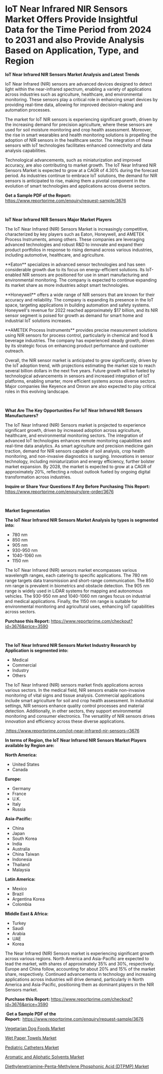 <p><h1>IoT Near Infrared NIR Sensors Market Offers Provide Insightful Data for the Time Period from 2024 to 2031 and also Provide Analysis Based on Application, Type, and Region</h1></p><p><strong>IoT Near Infrared NIR Sensors Market Analysis and Latest Trends</strong></p>
<p><p>IoT Near Infrared (NIR) sensors are advanced devices designed to detect light within the near-infrared spectrum, enabling a variety of applications across industries such as agriculture, healthcare, and environmental monitoring. These sensors play a critical role in enhancing smart devices by providing real-time data, allowing for improved decision-making and automation processes.</p><p>The market for IoT NIR sensors is experiencing significant growth, driven by the increasing demand for precision agriculture, where these sensors are used for soil moisture monitoring and crop health assessment. Moreover, the rise in smart wearables and health monitoring solutions is propelling the adoption of NIR sensors in the healthcare sector. The integration of these sensors with IoT technologies facilitates enhanced connectivity and data analysis capabilities.</p><p>Technological advancements, such as miniaturization and improved accuracy, are also contributing to market growth. The IoT Near Infrared NIR Sensors Market is expected to grow at a CAGR of 4.30% during the forecast period. As industries continue to embrace IoT solutions, the demand for NIR sensors is anticipated to rise, making them a pivotal component in the evolution of smart technologies and applications across diverse sectors.</p></p>
<p><strong>Get a Sample PDF of the Report:&nbsp;</strong> <a href="https://www.reportprime.com/enquiry/request-sample/3676">https://www.reportprime.com/enquiry/request-sample/3676</a></p>
<p>&nbsp;</p>
<p><strong>IoT Near Infrared NIR Sensors Major Market Players</strong></p>
<p><p>The IoT Near Infrared (NIR) Sensors Market is increasingly competitive, characterized by key players such as Eaton, Honeywell, and AMETEK Process Instruments, among others. These companies are leveraging advanced technologies and robust R&D to innovate and expand their product portfolios in response to rising demand across various industries, including automotive, healthcare, and agriculture.</p><p>**Eaton** specializes in advanced sensor technologies and has seen considerable growth due to its focus on energy-efficient solutions. Its IoT-enabled NIR sensors are positioned for use in smart manufacturing and environmental monitoring. The company is expected to continue expanding its market share as more industries adopt smart technologies.</p><p>**Honeywell** offers a wide range of NIR sensors that are known for their accuracy and reliability. The company is expanding its presence in the IoT space, targeting applications in building automation and safety systems. Honeywell's revenue for 2022 reached approximately $17 billion, and its NIR sensor segment is poised for growth as demand for smart home and industrial IoT solutions increases.</p><p>**AMETEK Process Instruments** provides precise measurement solutions using NIR sensors for process control, particularly in chemical and food & beverage industries. The company has experienced steady growth, driven by its strategic focus on enhancing product performance and customer outreach.</p><p>Overall, the NIR sensor market is anticipated to grow significantly, driven by the IoT adoption trend, with projections estimating the market size to reach several billion dollars in the next five years. Future growth will be fueled by technological advancements in sensors and increased integration of IoT platforms, enabling smarter, more efficient systems across diverse sectors. Major companies like Keyence and Omron are also expected to play critical roles in this evolving landscape.</p></p>
<p>&nbsp;</p>
<p><strong>What Are The Key Opportunities For IoT Near Infrared NIR Sensors Manufacturers?</strong></p>
<p><p>The IoT Near Infrared (NIR) Sensors market is projected to experience significant growth, driven by increased adoption across agriculture, healthcare, and environmental monitoring sectors. The integration of advanced IoT technologies enhances remote monitoring capabilities and real-time data analytics. As smart agriculture and precision medicine gain traction, demand for NIR sensors capable of soil analysis, crop health monitoring, and non-invasive diagnostics is surging. Innovations in sensor technology, including miniaturization and energy efficiency, further bolster market expansion. By 2028, the market is expected to grow at a CAGR of approximately 20%, reflecting a robust outlook fueled by ongoing digital transformation across industries.</p></p>
<p><strong>Inquire or Share Your Questions If Any Before Purchasing This Report:</strong> <a href="https://www.reportprime.com/enquiry/pre-order/3676">https://www.reportprime.com/enquiry/pre-order/3676</a></p>
<p>&nbsp;</p>
<p><strong>Market Segmentation</strong></p>
<p><strong>The IoT Near Infrared NIR Sensors Market Analysis by types is segmented into:</strong></p>
<p><ul><li>780 nm</li><li>850 nm</li><li>905 nm</li><li>930-950 nm</li><li>1040-1060 nm</li><li>1150 nm</li></ul></p>
<p><p>The IoT Near Infrared (NIR) sensors market encompasses various wavelength ranges, each catering to specific applications. The 780 nm range targets data transmission and short-range communication. The 850 nm range is prevalent in biometrics and obstacle detection. The 905 nm range is widely used in LiDAR systems for mapping and autonomous vehicles. The 930-950 nm and 1040-1060 nm ranges focus on industrial and medical applications. Finally, the 1150 nm range is suitable for environmental monitoring and agricultural uses, enhancing IoT capabilities across sectors.</p></p>
<p><strong>Purchase this Report:&nbsp;</strong><a href="https://www.reportprime.com/checkout?id=3676&price=3590">https://www.reportprime.com/checkout?id=3676&price=3590</a></p>
<p>&nbsp;</p>
<p><strong>The IoT Near Infrared NIR Sensors Market Industry Research by Application is segmented into:</strong></p>
<p><ul><li>Medical</li><li>Commercial</li><li>Industry</li><li>Others</li></ul></p>
<p><p>The IoT Near Infrared (NIR) sensors market finds applications across various sectors. In the medical field, NIR sensors enable non-invasive monitoring of vital signs and tissue analysis. Commercial applications include smart agriculture for soil and crop health assessment. In industrial settings, NIR sensors enhance quality control processes and material detection. Additionally, in other sectors, they support environmental monitoring and consumer electronics. The versatility of NIR sensors drives innovation and efficiency across these diverse applications.</p></p>
<p><a href="https://www.reportprime.com/iot-near-infrared-nir-sensors-r3676">&nbsp;https://www.reportprime.com/iot-near-infrared-nir-sensors-r3676</a></p>
<p><strong>In terms of Region, the IoT Near Infrared NIR Sensors Market Players available by Region are:</strong></p>
<p>
    <p> <strong> North America: </strong>
        <ul>
            <li>United States</li>
            <li>Canada</li>
        </ul>
        </p> 
    <p> <strong> Europe: </strong>
        <ul>
            <li>Germany</li>
            <li>France</li>
            <li>U.K.</li>
            <li>Italy</li>
            <li>Russia</li>
        </ul>
        </p> 
    <p> <strong> Asia-Pacific: </strong>
        <ul>
            <li>China</li>
            <li>Japan</li>
            <li>South Korea</li>
            <li>India</li>
            <li>Australia</li>
            <li>China Taiwan</li>
            <li>Indonesia</li>
            <li>Thailand</li>
            <li>Malaysia</li>
        </ul>
        </p> 
    <p> <strong> Latin America: </strong>
        <ul>
            <li>Mexico</li>
            <li>Brazil</li>
            <li>Argentina Korea</li>
            <li>Colombia</li>
        </ul>
        </p> 
    <p> <strong> Middle East & Africa: </strong>
        <ul>
            <li>Turkey</li>
            <li>Saudi</li>
            <li>Arabia</li>
            <li>UAE</li>
            <li>Korea</li>
        </ul>
    </p>
    </p>
<p><p>The Near Infrared (NIR) Sensors market is experiencing significant growth across various regions. North America and Asia-Pacific are expected to lead the market, with shares of approximately 35% and 30%, respectively. Europe and China follow, accounting for about 20% and 15% of the market share, respectively. Continued advancements in technology and increasing applications across industries will drive demand, particularly in North America and Asia-Pacific, positioning them as dominant players in the NIR Sensors market.</p></p>
<p><strong>Purchase this Report: </strong><a href="https://www.reportprime.com/checkout?id=3676&price=3590">https://www.reportprime.com/checkout?id=3676&price=3590</a></p>
<p>&nbsp;<strong>Get a Sample PDF of the Report:&nbsp;&nbsp;</strong><a href="https://www.reportprime.com/enquiry/request-sample/3676">https://www.reportprime.com/enquiry/request-sample/3676</a></p>
<p><strong></strong></p>
<p><p><a href="https://www.linkedin.com/pulse/unveiling-market-trends-global-vegetarian-dog-foods-growth-x3zgf?trackingId=d8Z3RNfWSN2dDhC07AQm2Q%3D%3D">Vegetarian Dog Foods Market</a></p><p><a href="https://www.linkedin.com/pulse/wet-paper-towels-market-share-analysis-growth-trends-utcvf?trackingId=zP9sq2fCS1adzq8JN2bkRw%3D%3D">Wet Paper Towels Market</a></p><p><a href="https://www.linkedin.com/pulse/how-regional-markets-adapting-pediatric-catheters-market-ydpce?trackingId=mshLRLeVRbmiiGXQQJ60ZA%3D%3D">Pediatric Catheters Market</a></p><p><a href="https://issuu.com/reportprime-2/docs/aromatic-and-aliphatic-solvents-mar_c11d43f67b9e44">Aromatic and Aliphatic Solvents Market</a></p><p><a href="https://issuu.com/reportprime-2/docs/diethylenetriamine-penta-methylene-_9aa4f3067835c0">Diethylenetriamine-Penta-Methylene Phosphonic Acid (DTPMP) Market</a></p></p>